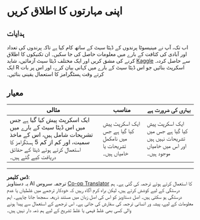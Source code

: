 <!--
CO_OP_TRANSLATOR_METADATA:
{
  "original_hash": "a233d542512136c4dd29aad38ca0175f",
  "translation_date": "2025-08-27T10:24:32+00:00",
  "source_file": "3-Data-Visualization/R/10-visualization-distributions/assignment.md",
  "language_code": "ur"
}
-->
# اپنی مہارتوں کا اطلاق کریں

## ہدایات

اب تک، آپ نے مینیسوٹا پرندوں کے ڈیٹا سیٹ کے ساتھ کام کیا ہے تاکہ پرندوں کی تعداد اور آبادی کی کثافت کے بارے میں معلومات حاصل کی جا سکیں۔ ان تکنیکوں کا اطلاق کرنے کی مشق کریں اور ایک مختلف ڈیٹا سیٹ آزمائیں، شاید [Kaggle](https://www.kaggle.com/) سے حاصل کردہ۔ ایک R اسکرپٹ بنائیں جو اس ڈیٹا سیٹ کے بارے میں کہانی بیان کرے، اور اس پر بات کرتے وقت ہسٹگرامز کا استعمال یقینی بنائیں۔

## معیار

مثالی | مناسب | بہتری کی ضرورت ہے
--- | --- | --- |
ایک اسکرپٹ پیش کیا گیا ہے جس میں اس ڈیٹا سیٹ کے بارے میں تشریحات شامل ہیں، اس کے ماخذ سمیت، اور کم از کم 5 ہسٹگرامز کا استعمال کرتے ہوئے ڈیٹا کے حقائق دریافت کیے گئے ہیں۔ | ایک اسکرپٹ پیش کیا گیا ہے جس میں نامکمل تشریحات یا خامیاں ہیں۔ | ایک اسکرپٹ پیش کیا گیا ہے جس میں تشریحات نہیں ہیں اور اس میں خامیاں موجود ہیں۔

---

**ڈس کلیمر**:  
یہ دستاویز AI ترجمہ سروس [Co-op Translator](https://github.com/Azure/co-op-translator) کا استعمال کرتے ہوئے ترجمہ کی گئی ہے۔ ہم درستگی کے لیے کوشش کرتے ہیں، لیکن براہ کرم آگاہ رہیں کہ خودکار ترجمے میں غلطیاں یا عدم درستگی ہو سکتی ہیں۔ اصل دستاویز کو اس کی اصل زبان میں مستند ذریعہ سمجھا جانا چاہیے۔ اہم معلومات کے لیے، پیشہ ور انسانی ترجمہ کی سفارش کی جاتی ہے۔ اس ترجمے کے استعمال سے پیدا ہونے والی کسی بھی غلط فہمی یا غلط تشریح کے لیے ہم ذمہ دار نہیں ہیں۔